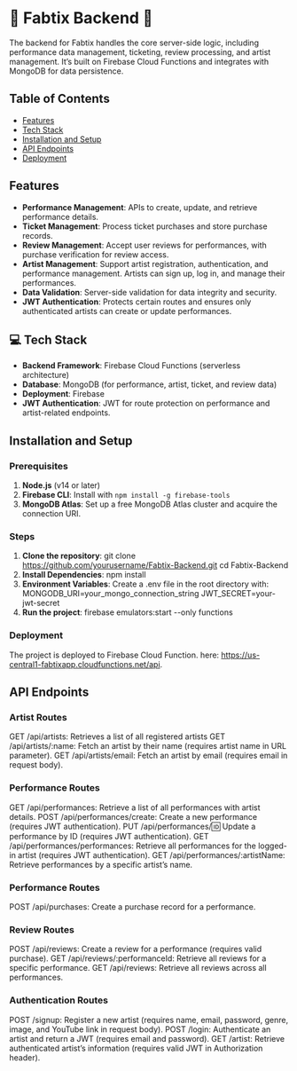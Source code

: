 # 🎼 Fabtix Backend 🎼

The backend for Fabtix handles the core server-side logic, including performance data management, ticketing, review processing, and artist management. It’s built on Firebase Cloud Functions and integrates with MongoDB for data persistence.

## Table of Contents
- [Features](#features)
- [Tech Stack](#tech-stack)
- [Installation and Setup](#installation-and-setup)
- [API Endpoints](#api-endpoints)
- [Deployment](#deployment)

## Features
- **Performance Management**: APIs to create, update, and retrieve performance details.
- **Ticket Management**: Process ticket purchases and store purchase records.
- **Review Management**: Accept user reviews for performances, with purchase verification for review access.
- **Artist Management**: Support artist registration, authentication, and performance management. Artists can sign up, log in, and manage their performances.
- **Data Validation**: Server-side validation for data integrity and security.
- **JWT Authentication**: Protects certain routes and ensures only authenticated artists can create or update performances.

## 💻 Tech Stack
- **Backend Framework**: Firebase Cloud Functions (serverless architecture)
- **Database**: MongoDB (for performance, artist, ticket, and review data)
- **Deployment**: Firebase
- **JWT Authentication**: JWT for route protection on performance and artist-related endpoints.

## Installation and Setup

### Prerequisites
1. **Node.js** (v14 or later)
2. **Firebase CLI**: Install with `npm install -g firebase-tools`
3. **MongoDB Atlas**: Set up a free MongoDB Atlas cluster and acquire the connection URI.

### Steps
1. **Clone the repository**:
   git clone https://github.com/yourusername/Fabtix-Backend.git
   cd Fabtix-Backend
2. **Install Dependencies**:
    npm install
3. **Environment Variables**:
    Create a .env file in the root directory with:
    MONGODB_URI=your_mongo_connection_string
    JWT_SECRET=your-jwt-secret
4. **Run the project**:
    firebase emulators:start --only functions

### Deployment
The project is deployed to Firebase Cloud Function. here: https://us-central1-fabtixapp.cloudfunctions.net/api. 

## API Endpoints
### Artist Routes
GET /api/artists: Retrieves a list of all registered artists
GET /api/artists/:name: Fetch an artist by their name (requires artist name in URL parameter).
GET /api/artists/email: Fetch an artist by email (requires email in request body).
### Performance Routes
GET /api/performances: Retrieve a list of all performances with artist details.
POST /api/performances/create: Create a new performance (requires JWT authentication).
PUT /api/performances/:id: Update a performance by ID (requires JWT authentication).
GET /api/performances/performances: Retrieve all performances for the logged-in artist (requires JWT authentication).
GET /api/performances/:artistName: Retrieve performances by a specific artist’s name.
### Performance Routes
POST /api/purchases: Create a purchase record for a performance.
### Review Routes
POST /api/reviews: Create a review for a performance (requires valid purchase).
GET /api/reviews/:performanceId: Retrieve all reviews for a specific performance.
GET /api/reviews: Retrieve all reviews across all performances.
### Authentication Routes
POST /signup: Register a new artist (requires name, email, password, genre, image, and YouTube link in request body).
POST /login: Authenticate an artist and return a JWT (requires email and password).
GET /artist: Retrieve authenticated artist’s information (requires valid JWT in Authorization header).
